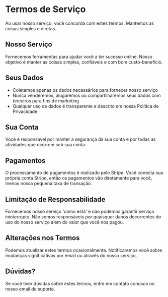 # Termos de Serviço

Ao usar nosso serviço, você concorda com estes termos. Mantemos as coisas simples e diretas.

## Nosso Serviço

Fornecemos ferramentas para ajudar você a ter sucesso online. Nosso objetivo é manter as coisas simples, confiáveis e com bom custo-benefício.

## Seus Dados

- Coletamos apenas os dados necessários para fornecer nosso serviço
- Nunca venderemos, alugaremos ou compartilharemos seus dados com terceiros para fins de marketing
- Qualquer uso de dados é transparente e descrito em nossa Política de Privacidade

## Sua Conta

Você é responsável por manter a segurança da sua conta e por todas as atividades que ocorrem sob sua conta.

## Pagamentos

O processamento de pagamentos é realizado pelo Stripe. Você conecta sua própria conta Stripe, então os pagamentos vão diretamente para você, menos nossa pequena taxa de transação.

## Limitação de Responsabilidade

Fornecemos nosso serviço 'como está' e não podemos garantir serviço ininterrupto. Não somos responsáveis por quaisquer danos decorrentes do uso do nosso serviço além do valor que você nos pagou.

## Alterações nos Termos

Podemos atualizar estes termos ocasionalmente. Notificaremos você sobre mudanças significativas por email ou através do nosso serviço.

## Dúvidas?

Se você tiver dúvidas sobre estes termos, entre em contato conosco no nosso email de suporte.